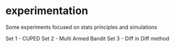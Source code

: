 # experimentation
Some experiments focused on stats principles and simulations

Set 1 - CUPED
Set 2 - Multi Armed Bandit
Set 3 - Diff in Diff method
